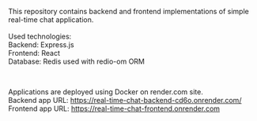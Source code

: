 This repository contains backend and frontend implementations of simple real-time chat application.
<br />
<br />
Used technologies:
<br />
Backend: Express.js
<br />
Frontend: React
<br />
Database: Redis used with redio-om ORM

<br />

Applications are deployed using Docker on render.com site.
<br />
Backend app URL: https://real-time-chat-backend-cd6o.onrender.com/
<br />
Frontend app URL: https://real-time-chat-frontend.onrender.com
